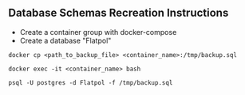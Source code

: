## Database Schemas Recreation Instructions


- Create a container group with docker-compose
- Create a database "Flatpol"
```
docker cp <path_to_backup_file> <container_name>:/tmp/backup.sql
```
```
docker exec -it <container_name> bash
```
```
psql -U postgres -d Flatpol -f /tmp/backup.sql
```
